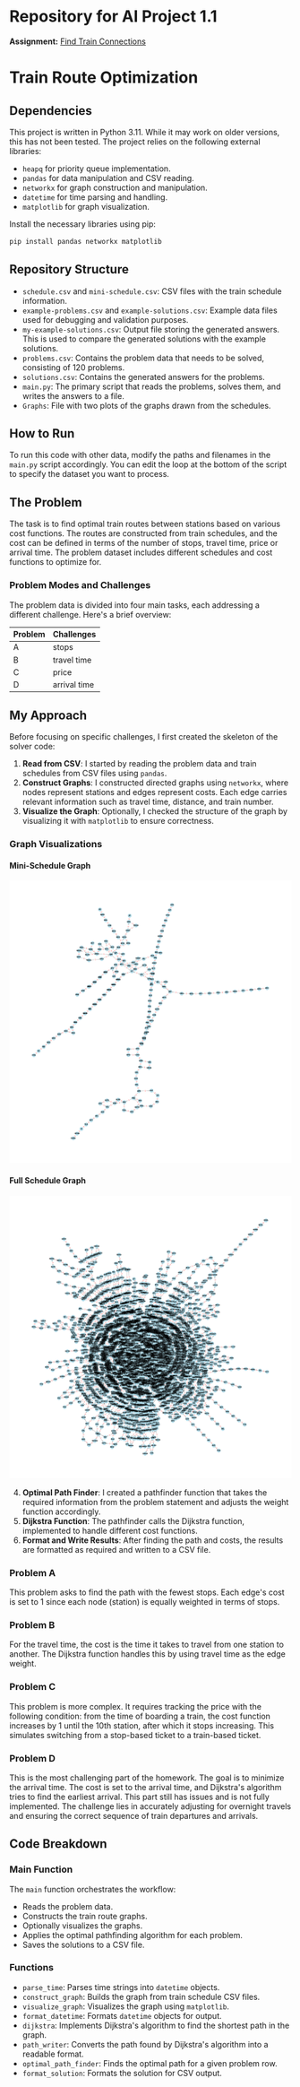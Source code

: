 # Repository for AI Project 1.1

**Assignment:** [Find Train Connections](https://kwarc.info/teaching/AISysProj/SS24/assignment-1.1.pdf)

# Train Route Optimization

## Dependencies

This project is written in Python 3.11. While it may work on older versions, this has not been tested. The project
relies on the following external libraries:

- `heapq` for priority queue implementation.
- `pandas` for data manipulation and CSV reading.
- `networkx` for graph construction and manipulation.
- `datetime` for time parsing and handling.
- `matplotlib` for graph visualization.

Install the necessary libraries using pip:

```bash
pip install pandas networkx matplotlib
```

## Repository Structure

- `schedule.csv` and `mini-schedule.csv`: CSV files with the train schedule information.
- `example-problems.csv` and `example-solutions.csv`: Example data files used for debugging and validation purposes.
- `my-example-solutions.csv`: Output file storing the generated answers. This is used to compare the generated solutions
  with the example solutions.
- `problems.csv`: Contains the problem data that needs to be solved, consisting of 120 problems.
- `solutions.csv`: Contains the generated answers for the problems.
- `main.py`: The primary script that reads the problems, solves them, and writes the answers to a file.
- `Graphs`: File with two plots of the graphs drawn from the schedules.

## How to Run

To run this code with other data, modify the paths and filenames in the `main.py` script accordingly. You can edit the
loop at the bottom of the script to specify the dataset you want to process.

## The Problem

The task is to find optimal train routes between stations based on various cost functions. The routes are constructed
from train schedules, and the cost can be defined in terms of the number of stops, travel time, price or arrival time.
The problem dataset includes different schedules and cost functions to optimize for.

### Problem Modes and Challenges

The problem data is divided into four main tasks, each addressing a different challenge. Here's a brief overview:

| Problem | Challenges   |
|---------|--------------|
| A       | stops        |
| B       | travel time  |
| C       | price        |
| D       | arrival time |

## My Approach

Before focusing on specific challenges, I first created the skeleton of the solver code:

1. **Read from CSV**: I started by reading the problem data and train schedules from CSV files using `pandas`.
2. **Construct Graphs**: I constructed directed graphs using `networkx`, where nodes represent stations and edges
   represent costs. Each edge carries relevant information such as travel time, distance, and train number.
3. **Visualize the Graph**: Optionally, I checked the structure of the graph by visualizing it with `matplotlib` to
   ensure correctness.

### Graph Visualizations

#### Mini-Schedule Graph

![Mini-Schedule Graph](Graphs/mini_schedule_plot.png)

#### Full Schedule Graph

![Full Schedule Graph](Graphs/schedule_plot.png)

4. **Optimal Path Finder**: I created a pathfinder function that takes the required information from the
   problem statement and adjusts the weight function accordingly.
5. **Dijkstra Function**: The pathfinder calls the Dijkstra function, implemented to handle different cost functions.
6. **Format and Write Results**: After finding the path and costs, the results are formatted as required and written to
   a CSV file.

### Problem A

This problem asks to find the path with the fewest stops. Each edge's cost is set to 1 since each node (station) is
equally weighted in terms of stops.

### Problem B

For the travel time, the cost is the time it takes to travel from one station to another. The Dijkstra function handles
this by using travel time as the edge weight.

### Problem C

This problem is more complex. It requires tracking the price with the following condition: from the time of boarding a
train, the cost function increases by 1 until the 10th station, after which it stops increasing. This simulates
switching from a stop-based ticket to a train-based ticket.

### Problem D

This is the most challenging part of the homework. The goal is to minimize the arrival time. The cost is set to the
arrival time, and Dijkstra's algorithm tries to find the earliest arrival. This part still has issues and is not fully
implemented. The challenge lies in accurately adjusting for overnight travels and ensuring the correct sequence of train
departures and arrivals.

## Code Breakdown

### Main Function

The `main` function orchestrates the workflow:

- Reads the problem data.
- Constructs the train route graphs.
- Optionally visualizes the graphs.
- Applies the optimal pathfinding algorithm for each problem.
- Saves the solutions to a CSV file.

### Functions

- `parse_time`: Parses time strings into `datetime` objects.
- `construct_graph`: Builds the graph from train schedule CSV files.
- `visualize_graph`: Visualizes the graph using `matplotlib`.
- `format_datetime`: Formats `datetime` objects for output.
- `dijkstra`: Implements Dijkstra's algorithm to find the shortest path in the graph.
- `path_writer`: Converts the path found by Dijkstra's algorithm into a readable format.
- `optimal_path_finder`: Finds the optimal path for a given problem row.
- `format_solution`: Formats the solution for CSV output.
